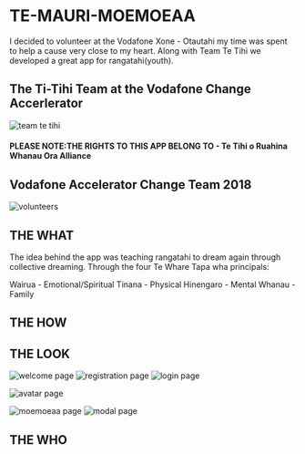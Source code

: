 # TE-MAURI-MOEMOEAA

I decided to volunteer at the Vodafone Xone - Otautahi my time was spent to help a cause very close to my heart. Along with Team Te Tihi we developed a great app for rangatahi(youth). 

## The Ti-Tihi Team at the Vodafone Change Accerlerator

![team te tihi](https://user-images.githubusercontent.com/36146995/46374080-49f25580-c6ec-11e8-94b5-daa8fdf24368.jpg)

#### PLEASE NOTE:THE RIGHTS TO THIS APP BELONG TO - Te Tihi o Ruahina Whanau Ora Alliance


## Vodafone Accelerator Change Team 2018

![volunteers](https://user-images.githubusercontent.com/36146995/46375194-3eecf480-c6ef-11e8-8471-b89d68539f0f.jpg)

## THE WHAT

The idea behind the app was teaching rangatahi to dream again through collective dreaming. Through the four Te Whare Tapa wha principals: 

Wairua -    Emotional/Spiritual
Tinana -    Physical
Hinengaro - Mental
Whanau -    Family


## THE HOW


## THE LOOK

![welcome page](https://user-images.githubusercontent.com/36146995/46374421-2ed41580-c6ed-11e8-9873-13baab648246.jpg)
![registration page](https://user-images.githubusercontent.com/36146995/46374495-50350180-c6ed-11e8-8081-5a59262f70bd.jpg)
![login page](https://user-images.githubusercontent.com/36146995/46374527-63e06800-c6ed-11e8-9130-2d56e39360d0.jpg)

![avatar page](https://user-images.githubusercontent.com/36146995/46374568-7ce91900-c6ed-11e8-8aa2-48f7c42c2c0a.jpg)

![moemoeaa page](https://user-images.githubusercontent.com/36146995/46374596-938f7000-c6ed-11e8-91b0-11c54564d1b5.jpg)
![modal page](https://user-images.githubusercontent.com/36146995/46374612-9b4f1480-c6ed-11e8-87fb-83556e98cbe9.jpg)

## THE WHO




